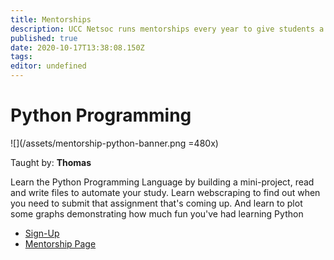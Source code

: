 ```yaml
---
title: Mentorships
description: UCC Netsoc runs mentorships every year to give students a sample of technology they don't get to learn in college
published: true
date: 2020-10-17T13:38:08.150Z
tags: 
editor: undefined
---
```



# Python Programming

![](/assets/mentorship-python-banner.png =480x)

Taught by: __Thomas__

Learn the Python Programming Language by building a mini-project, read and write files to automate your study.
Learn webscraping to find out when you need to submit that assignment that's coming up. And learn to plot some graphs demonstrating how much fun you've had learning Python

- [Sign-Up](http://forms.google.com/)
- [Mentorship Page](/technology/mentorships/python)

